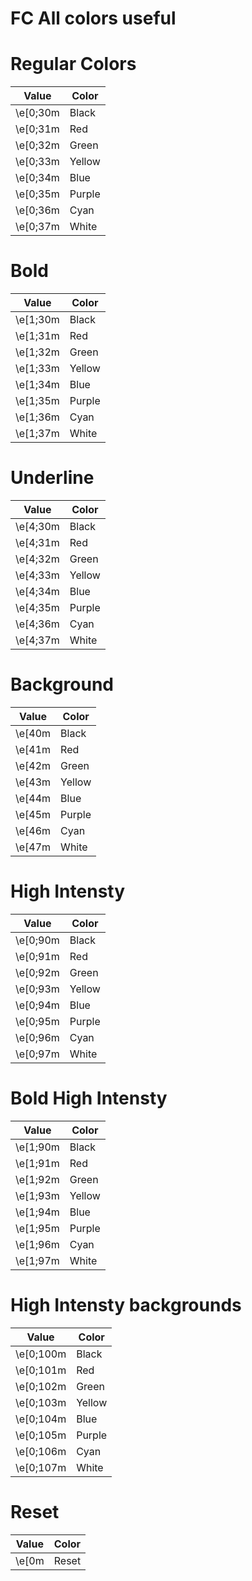 # FC All colors useful

# Regular Colors

| Value    | Color  |
| -------- | ------ |
| \e[0;30m | Black  |
| \e[0;31m | Red    |
| \e[0;32m | Green  |
| \e[0;33m | Yellow |
| \e[0;34m | Blue   |
| \e[0;35m | Purple |
| \e[0;36m | Cyan   |
| \e[0;37m | White  |

# Bold

| Value    | Color  |
| -------- | ------ |
| \e[1;30m | Black  |
| \e[1;31m | Red    |
| \e[1;32m | Green  |
| \e[1;33m | Yellow |
| \e[1;34m | Blue   |
| \e[1;35m | Purple |
| \e[1;36m | Cyan   |
| \e[1;37m | White  |

# Underline

| Value    | Color  |
| -------- | ------ |
| \e[4;30m | Black  |
| \e[4;31m | Red    |
| \e[4;32m | Green  |
| \e[4;33m | Yellow |
| \e[4;34m | Blue   |
| \e[4;35m | Purple |
| \e[4;36m | Cyan   |
| \e[4;37m | White  |

# Background

| Value  | Color  |
| ------ | ------ |
| \e[40m | Black  |
| \e[41m | Red    |
| \e[42m | Green  |
| \e[43m | Yellow |
| \e[44m | Blue   |
| \e[45m | Purple |
| \e[46m | Cyan   |
| \e[47m | White  |

# High Intensty

| Value    | Color  |
| -------- | ------ |
| \e[0;90m | Black  |
| \e[0;91m | Red    |
| \e[0;92m | Green  |
| \e[0;93m | Yellow |
| \e[0;94m | Blue   |
| \e[0;95m | Purple |
| \e[0;96m | Cyan   |
| \e[0;97m | White  |

# Bold High Intensty

| Value    | Color  |
| -------- | ------ |
| \e[1;90m | Black  |
| \e[1;91m | Red    |
| \e[1;92m | Green  |
| \e[1;93m | Yellow |
| \e[1;94m | Blue   |
| \e[1;95m | Purple |
| \e[1;96m | Cyan   |
| \e[1;97m | White  |

# High Intensty backgrounds

| Value     | Color  |
| --------- | ------ |
| \e[0;100m | Black  |
| \e[0;101m | Red    |
| \e[0;102m | Green  |
| \e[0;103m | Yellow |
| \e[0;104m | Blue   |
| \e[0;105m | Purple |
| \e[0;106m | Cyan   |
| \e[0;107m | White  |

# Reset

| Value | Color  |
| ----- | ------ |
| \e[0m | Reset  |
